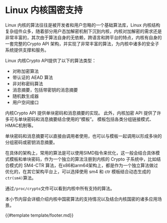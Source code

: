 # Linux 内核国密支持

Linux 内核的算法往往是被开发者和用户忽略的一个基础算法库，Linux
内核结构复杂组件众多，随着部分用户态加解密机制下沉到内核，内核对加解密的需求还是非常丰富的，其次由于算法自身的无依赖，跨语言和跨平台的特点，内核有自身的一套完整的Crypto API 架构，并实现了非常丰富的算法，为内核中诸多的安全子系统提供支撑和服务。

Linux 内核Crypto API提供了以下的算法类型：

* 对称加密算法
* 带认证的 AEAD 算法
* 非对称密码算法
* 消息摘要，包括带密钥的消息摘要
* 随机数生成器
* 用户空间接口

内核Crypto API 提供单块密码和消息摘要的实现。 此外，内核加密 API 提供了许多可与单块密码和消息摘要结合使用的“模板”。 模板包括各类分组链接模式、HMAC机制等。

单块密码和消息摘要可以直接由调用者使用，也可以与模板一起调用以形成多块的分组密码或密钥消息摘要。

在具体的架构上，常用的算法是可以使用SIMD指令来优化，这一般会结合具体模式模板和单块密码，作为一个独立的算法注册到内核的 Crypto 子系统中，比如结合模式的 SM4-CTR 算法，在x86和arm64架构上，都是作为一个独立算法做过优化的，在其它架构平台上，可以选择使用 sm4 和 ctr 模板结合动态生成的`ctr(sm4)`算法。

通过`/proc/crypto`文件可以看到内核中所有支持的算法。

本小节内容会详细介绍内核中国密算法的支持情况以及结合内核国密的诸多应用场景。

{{#template template/footer.md}}
